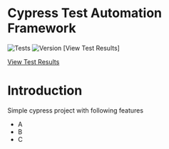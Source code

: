 # Cypress Test Automation Framework

![Tests](https://github.com/anoopsimon/cypress-fw/actions/workflows/main.yml/badge.svg) ![Version](https://img.shields.io/badge/version-1.0.0-blue.svg)
[View Test Results]

[<i class="fas fa-chart-bar"></i> View Test Results](https://anoopsimon.github.io/cypress-fw/index.html)



# Introduction
Simple cypress project with following features
 - A
 - B
 - C
